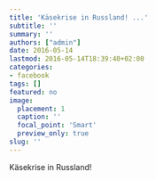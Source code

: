 ```yaml
---
title: 'Käsekrise in Russland! ...'
subtitle: ''
summary: ''
authors: ["admin"]
date: 2016-05-14
lastmod: 2016-05-14T18:39:40+02:00
categories:
- facebook
tags: []
featured: no
image:
  placement: 1
  caption: ''
  focal_point: 'Smart'
  preview_only: true
slug: ''
---
```

Käsekrise in Russland!

